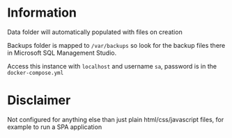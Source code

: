 # Information

Data folder will automatically populated with files on creation

Backups folder is mapped to `/var/backups` so look for the backup files there in Microsoft SQL Management Studio.

Access this instance with `localhost` and username `sa`, password is in the `docker-compose.yml`

# Disclaimer

Not configured for anything else than just plain html/css/javascript files, for example to run a SPA application
